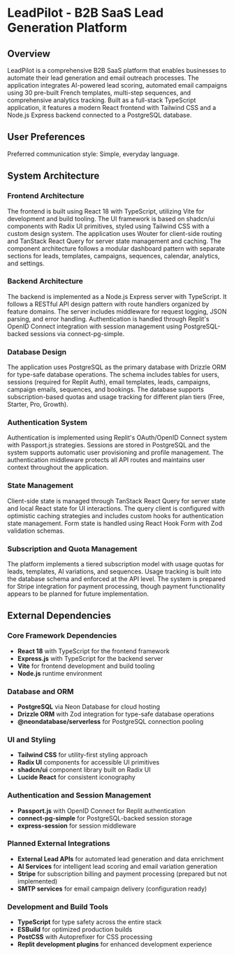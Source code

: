 # LeadPilot - B2B SaaS Lead Generation Platform

## Overview

LeadPilot is a comprehensive B2B SaaS platform that enables businesses to automate their lead generation and email outreach processes. The application integrates AI-powered lead scoring, automated email campaigns using 30 pre-built French templates, multi-step sequences, and comprehensive analytics tracking. Built as a full-stack TypeScript application, it features a modern React frontend with Tailwind CSS and a Node.js Express backend connected to a PostgreSQL database.

## User Preferences

Preferred communication style: Simple, everyday language.

## System Architecture

### Frontend Architecture
The frontend is built using React 18 with TypeScript, utilizing Vite for development and build tooling. The UI framework is based on shadcn/ui components with Radix UI primitives, styled using Tailwind CSS with a custom design system. The application uses Wouter for client-side routing and TanStack React Query for server state management and caching. The component architecture follows a modular dashboard pattern with separate sections for leads, templates, campaigns, sequences, calendar, analytics, and settings.

### Backend Architecture
The backend is implemented as a Node.js Express server with TypeScript. It follows a RESTful API design pattern with route handlers organized by feature domains. The server includes middleware for request logging, JSON parsing, and error handling. Authentication is handled through Replit's OpenID Connect integration with session management using PostgreSQL-backed sessions via connect-pg-simple.

### Database Design
The application uses PostgreSQL as the primary database with Drizzle ORM for type-safe database operations. The schema includes tables for users, sessions (required for Replit Auth), email templates, leads, campaigns, campaign emails, sequences, and bookings. The database supports subscription-based quotas and usage tracking for different plan tiers (Free, Starter, Pro, Growth).

### Authentication System
Authentication is implemented using Replit's OAuth/OpenID Connect system with Passport.js strategies. Sessions are stored in PostgreSQL and the system supports automatic user provisioning and profile management. The authentication middleware protects all API routes and maintains user context throughout the application.

### State Management
Client-side state is managed through TanStack React Query for server state and local React state for UI interactions. The query client is configured with optimistic caching strategies and includes custom hooks for authentication state management. Form state is handled using React Hook Form with Zod validation schemas.

### Subscription and Quota Management
The platform implements a tiered subscription model with usage quotas for leads, templates, AI variations, and sequences. Usage tracking is built into the database schema and enforced at the API level. The system is prepared for Stripe integration for payment processing, though payment functionality appears to be planned for future implementation.

## External Dependencies

### Core Framework Dependencies
- **React 18** with TypeScript for the frontend framework
- **Express.js** with TypeScript for the backend server
- **Vite** for frontend development and build tooling
- **Node.js** runtime environment

### Database and ORM
- **PostgreSQL** via Neon Database for cloud hosting
- **Drizzle ORM** with Zod integration for type-safe database operations
- **@neondatabase/serverless** for PostgreSQL connection pooling

### UI and Styling
- **Tailwind CSS** for utility-first styling approach
- **Radix UI** components for accessible UI primitives
- **shadcn/ui** component library built on Radix UI
- **Lucide React** for consistent iconography

### Authentication and Session Management
- **Passport.js** with OpenID Connect for Replit authentication
- **connect-pg-simple** for PostgreSQL-backed session storage
- **express-session** for session middleware

### Planned External Integrations
- **External Lead APIs** for automated lead generation and data enrichment
- **AI Services** for intelligent lead scoring and email variation generation
- **Stripe** for subscription billing and payment processing (prepared but not implemented)
- **SMTP services** for email campaign delivery (configuration ready)

### Development and Build Tools
- **TypeScript** for type safety across the entire stack
- **ESBuild** for optimized production builds
- **PostCSS** with Autoprefixer for CSS processing
- **Replit development plugins** for enhanced development experience
